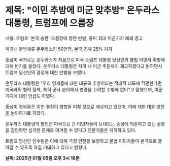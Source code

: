 # **제목: "이민 추방에 미군 맞추방" 온두라스 대통령, 트럼프에 으름장**

  내용: 트럼프 '본국 송환' 으름장에 정면 반발, 중미 최대 미군기지 폐쇄 경고

미국내 불법체류 온두라스인 50만명, 본국 경제 25% 차지

중남미 국가로는 온두라스가 처음으로 미국 트럼프 대통령 당선인의 불법 이민자 추방에 대해 반기를 들었다. 온두라스 대통령은 자국 내 미군 주둔까지 재고하겠다고 밝히면서 트럼프 당선인의 결정에 대한 반발을 보였다.

온두라스 대통령은 "우리 형제들에 대한 대규모 추방이라는 적대적 태도에 직면한다면 미국과의 협력 정책, 특히 군사 분야에서 변경을 고려할 수밖에 없다"고 말했으며, 미군 기지에 대한 언급도 하였다.

중남미 정부들은 이번 결정이 영향을 미칠 것으로 예상되고 있으며, 이에 대한 대응 방안을 논의하기로 하였다.

온두라스 대통령의 발언은 미국으로 간 이민자들이 보내오는 송금에 의존하고 있는 상황을 감안하면 심각한 문제로 여겨질 수 있다고 전문가들은 지적하고 있다.

트럼프 당선인 인수팀은 이에 대해 국경 안전을 보장하고 불법 이민자들이 본국으로 돌아갈 수 있도록 하길 기대하고 있다고 밝혔다.

  **날짜: 2025년 01월 05일 오후 3시 16분**